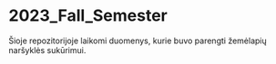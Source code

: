 # 2023_Fall_Semester

Šioje repozitorijoje laikomi duomenys, kurie buvo parengti žemėlapių naršyklės sukūrimui.
